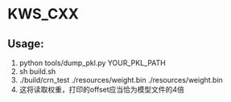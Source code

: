 # KWS_CXX

## Usage:

1. python tools/dump_pkl.py YOUR_PKL_PATH
2. sh build.sh
3. ./build/crn_test ./resources/weight.bin ./resources/weight.bin 
4. 这将读取权重，打印的offset应当恰为模型文件的4倍